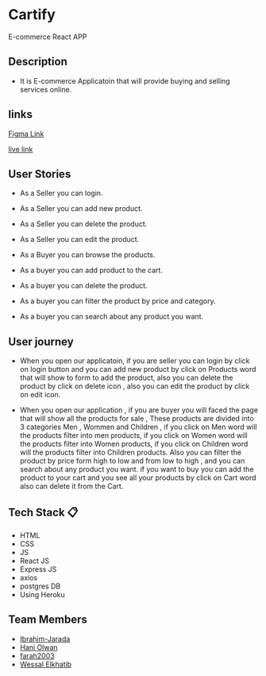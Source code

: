 # Cartify
E-commerce React APP

## Description
- It is E-commerce Applicatoin that will provide buying and selling services online.

## links
[Figma Link](https://www.figma.com/file/c1znMqUyzSPHPbUQChCWvD/Untitled?node-id=0%3A1)

[live link](https://cart-ify.herokuapp.com/)

## User Stories 
- As a Seller you can login.
- As a Seller you can add new product.
- As a Seller you can delete the product.
- As a Seller you can edit the product.
 
- As a Buyer you can browse the products.
- As a buyer you can add product to the cart.
- As a buyer you can delete the product.
- As a buyer you can filter the product by price and category.
- As a buyer you can search about any product you want.


## User journey  
 
 - When you open our applicatoin, if you are seller you can login by click on login 
   button and you can add new product by click on Products word that will show to form to add the product, also you can delete the product by click on delete icon , also you can edit the product by click on edit icon. 
 
 - When you open our application , if you are buyer you will faced the page that will 
   show all the products for sale , These products are divided into 3 categories Men , Wommen and Children , if you click on Men word will the products filter into men products, if you click on Women word will the products filter into Women products,
   if you click on Children word will the products filter into Children products.
   Also you can filter the product by price form high to low and from low to high , and you can search about any product you want. if you want to buy you can add the product to your cart and you see all your products by click on Cart word also can delete it from the Cart.

 ## Tech Stack :clipboard: 
- HTML
- CSS
- JS
- React JS
- Express JS
- axios
- postgres DB
- Using Heroku
## Team Members  
- [Ibrahim-Jarada](https://github.com/Ibrahim-Jarada)
- [Hani Olwan](https://github.com/HaniOlwan)
- [farah2003](https://github.com/farah2003)
- [Wessal Elkhatib](https://github.com/WessalJawad95)




